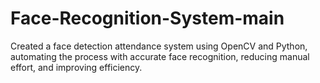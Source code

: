 # Face-Recognition-System-main
Created a face detection attendance system using OpenCV and Python, automating the process with accurate face recognition, reducing manual effort, and improving efficiency.
